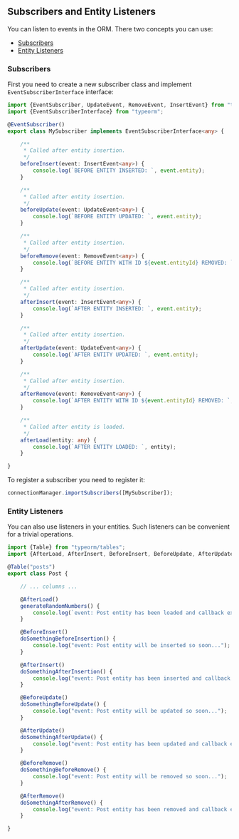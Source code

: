 ## Subscribers and Entity Listeners

You can listen to events in the ORM. There two concepts you can use:

* [Subscribers](#subscribers)
* [Entity Listeners](#entity-listeners)

### Subscribers

First you need to create a new subscriber class and implement `EventSubscriberInterface` interface:

```typescript
import {EventSubscriber, UpdateEvent, RemoveEvent, InsertEvent} from "typeorm/listeners"
import {EventSubscriberInterface} from "typeorm";

@EventSubscriber()
export class MySubscriber implements EventSubscriberInterface<any> {

    /**
     * Called after entity insertion.
     */
    beforeInsert(event: InsertEvent<any>) {
        console.log(`BEFORE ENTITY INSERTED: `, event.entity);
    }

    /**
     * Called after entity insertion.
     */
    beforeUpdate(event: UpdateEvent<any>) {
        console.log(`BEFORE ENTITY UPDATED: `, event.entity);
    }

    /**
     * Called after entity insertion.
     */
    beforeRemove(event: RemoveEvent<any>) {
        console.log(`BEFORE ENTITY WITH ID ${event.entityId} REMOVED: `, event.entity);
    }

    /**
     * Called after entity insertion.
     */
    afterInsert(event: InsertEvent<any>) {
        console.log(`AFTER ENTITY INSERTED: `, event.entity);
    }

    /**
     * Called after entity insertion.
     */
    afterUpdate(event: UpdateEvent<any>) {
        console.log(`AFTER ENTITY UPDATED: `, event.entity);
    }

    /**
     * Called after entity insertion.
     */
    afterRemove(event: RemoveEvent<any>) {
        console.log(`AFTER ENTITY WITH ID ${event.entityId} REMOVED: `, event.entity);
    }

    /**
     * Called after entity is loaded.
     */
    afterLoad(entity: any) {
        console.log(`AFTER ENTITY LOADED: `, entity);
    }

}
```

To register a subscriber you need to register it:

```typescript
connectionManager.importSubscribers([MySubscriber]);
```

### Entity Listeners

You can also use listeners in your entities. Such listeners can be convenient for a trivial operations.

```typescript
import {Table} from "typeorm/tables";
import {AfterLoad, AfterInsert, BeforeInsert, BeforeUpdate, AfterUpdate, BeforeRemove, AfterRemove} from "typeorm/listeners";

@Table("posts")
export class Post {

    // ... columns ...

    @AfterLoad()
    generateRandomNumbers() {
        console.log(`event: Post entity has been loaded and callback executed`);
    }

    @BeforeInsert()
    doSomethingBeforeInsertion() {
        console.log("event: Post entity will be inserted so soon...");
    }

    @AfterInsert()
    doSomethingAfterInsertion() {
        console.log("event: Post entity has been inserted and callback executed");
    }

    @BeforeUpdate()
    doSomethingBeforeUpdate() {
        console.log("event: Post entity will be updated so soon...");
    }

    @AfterUpdate()
    doSomethingAfterUpdate() {
        console.log("event: Post entity has been updated and callback executed");
    }

    @BeforeRemove()
    doSomethingBeforeRemove() {
        console.log("event: Post entity will be removed so soon...");
    }

    @AfterRemove()
    doSomethingAfterRemove() {
        console.log("event: Post entity has been removed and callback executed");
    }

}
```

